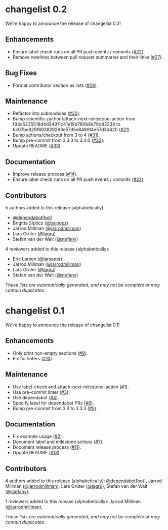 # changelist 0.2

We're happy to announce the release of changelist 0.2!

## Enhancements

- Ensure label check runs on all PR push events / commits ([#22](https://github.com/scientific-python/changelist/pull/22)).
- Remove newlines between pull request summaries and their links ([#27](https://github.com/scientific-python/changelist/pull/27)).

## Bug Fixes

- Format contributor section as lists ([#28](https://github.com/scientific-python/changelist/pull/28)).

## Maintenance

- Refactor into submodules ([#20](https://github.com/scientific-python/changelist/pull/20)).
- Bump scientific-python/attach-next-milestone-action from f94a5235518d4d34911c41e19d780b8e79d42238 to bc07be829f693829263e57d5e8489f4e57d3d420 ([#21](https://github.com/scientific-python/changelist/pull/21)).
- Bump actions/checkout from 3 to 4 ([#31](https://github.com/scientific-python/changelist/pull/31)).
- Bump pre-commit from 3.3.3 to 3.4.0 ([#32](https://github.com/scientific-python/changelist/pull/32)).
- Update README ([#33](https://github.com/scientific-python/changelist/pull/33)).

## Documentation

- Improve release process ([#14](https://github.com/scientific-python/changelist/pull/14)).
- Ensure label check runs on all PR push events / commits ([#22](https://github.com/scientific-python/changelist/pull/22)).

## Contributors

5 authors added to this release (alphabetically):

- [@dependabot[bot]](https://github.com/apps/dependabot)
- Brigitta Sipőcz ([@bsipocz](https://github.com/bsipocz))
- Jarrod Millman ([@jarrodmillman](https://github.com/jarrodmillman))
- Lars Grüter ([@lagru](https://github.com/lagru))
- Stefan van der Walt ([@stefanv](https://github.com/stefanv))

4 reviewers added to this release (alphabetically):

- Eric Larson ([@larsoner](https://github.com/larsoner))
- Jarrod Millman ([@jarrodmillman](https://github.com/jarrodmillman))
- Lars Grüter ([@lagru](https://github.com/lagru))
- Stefan van der Walt ([@stefanv](https://github.com/stefanv))

_These lists are automatically generated, and may not be complete or may contain duplicates._

# changelist 0.1

We're happy to announce the release of changelist 0.1!

## Enhancements

- Only print non-empty sections
  ([#9](https://github.com/scientific-python/changelist/pull/9)).
- Fix for linters
  ([#10](https://github.com/scientific-python/changelist/pull/10)).

## Maintenance

- Use label-check and attach-next-milestone-action
  ([#1](https://github.com/scientific-python/changelist/pull/1)).
- Use pre-commit linter
  ([#3](https://github.com/scientific-python/changelist/pull/3)).
- Use dependabot
  ([#4](https://github.com/scientific-python/changelist/pull/4)).
- Specify label for dependabot PRs
  ([#6](https://github.com/scientific-python/changelist/pull/6)).
- Bump pre-commit from 3.3 to 3.3.3
  ([#5](https://github.com/scientific-python/changelist/pull/5)).

## Documentation

- Fix example usage
  ([#2](https://github.com/scientific-python/changelist/pull/2)).
- Document label and milestone actions
  ([#7](https://github.com/scientific-python/changelist/pull/7)).
- Document release process
  ([#11](https://github.com/scientific-python/changelist/pull/11)).
- Update README
  ([#13](https://github.com/scientific-python/changelist/pull/13)).

## Contributors

4 authors added to this release (alphabetically):
[@dependabot[bot]](https://github.com/apps/dependabot),
Jarrod Millman ([@jarrodmillman](https://github.com/jarrodmillman)),
Lars Grüter ([@lagru](https://github.com/lagru)),
Stefan van der Walt ([@stefanv](https://github.com/stefanv)),

1 reviewers added to this release (alphabetically):
Jarrod Millman ([@jarrodmillman](https://github.com/jarrodmillman)),

_These lists are automatically generated, and may not be complete or may contain duplicates._

